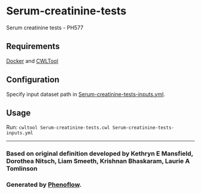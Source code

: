 # Serum-creatinine-tests

Serum creatinine tests - PH577

## Requirements

[Docker](https://docs.docker.com/install/) and [CWLTool](https://github.com/common-workflow-language/cwltool#install)

## Configuration

Specify input dataset path in [Serum-creatinine-tests-inputs.yml](Serum-creatinine-tests-inputs.yml).

## Usage

Run: `cwltool Serum-creatinine-tests.cwl Serum-creatinine-tests-inputs.yml`

***

### Based on original definition developed by Kethryn E Mansfield, Dorothea Nitsch, Liam Smeeth, Krishnan Bhaskaram, Laurie A Tomlinson
### Generated by [Phenoflow](https://kclhi.org/phenoflow).
